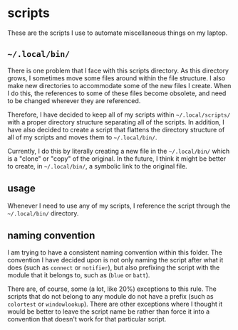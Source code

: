
# scripts

These are the scripts I use to automate miscellaneous things on my laptop.

<!-- TODO: add screenshot script -->
<!-- TODO: fix brightness control -->
<!-- TODO: fix audio control -->

## `~/.local/bin/`

There is one problem that I face with this scripts directory.
As this directory grows, I sometimes move some files around within the file structure.
I also make new directories to accommodate some of the new files I create.
When I do this, the references to some of these files become obsolete, and need to be changed wherever they are referenced.

Therefore, I have decided to keep all of my scripts within `~/.local/scripts/` with a proper directory structure separating all of the scripts.
In addition, I have also decided to create a script that flattens the directory structure of all of my scripts and moves them to `~/.local/bin/`.

Currently, I do this by literally creating a new file in the `~/.local/bin/` which is a "clone" or "copy" of the original.
In the future, I think it might be better to create, in `~/.local/bin/`, a symbolic link to the original file.

## usage

Whenever I need to use any of my scripts, I reference the script through the `~/.local/bin/` directory.

## naming convention

I am trying to have a consistent naming convention within this folder.
The convention I have decided upon is not only naming the script after what it does (such as `connect` or `notifier`), but also prefixing the script with the module that it belongs to, such as (`blue` or `batt`).

There are, of course, some (a lot, like 20%) exceptions to this rule.
The scripts that do not belong to any module do not have a prefix (such as `colortest` or `windowlookup`).
There are other exceptions where I thought it would be better to leave the script name be rather than force it into a convention that doesn't work for that particular script.

